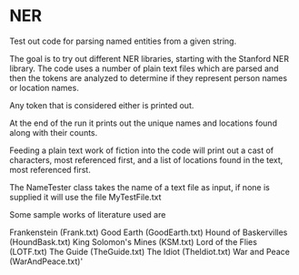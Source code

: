 # NER
Test out code for parsing named entities from a given string.

The goal is to try out different NER libraries, starting with the Stanford NER 
library.
The code uses a number of plain text files which are parsed and then the tokens 
are analyzed to determine if they represent person names or location names.

Any token that is considered either is printed out.

At the end of the run it prints out the unique names and locations found along 
with their counts.

Feeding a plain text work of fiction into the code will print out a cast of 
characters, most referenced first, and a list of locations found in the text, 
most referenced first.

The NameTester class takes the name of a text file as input, if none is supplied
it will use the file MyTestFile.txt

Some sample works of literature used are

Frankenstein (Frank.txt)
Good Earth (GoodEarth.txt)
Hound of Baskervilles (HoundBask.txt)
King Solomon's Mines (KSM.txt)
Lord of the Flies (LOTF.txt)
The Guide (TheGuide.txt)
The Idiot (TheIdiot.txt)
War and Peace (WarAndPeace.txt)'
